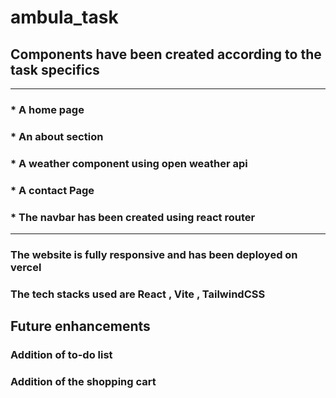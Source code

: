 # ambula_task
## Components have been created according to the task specifics
***
### * A home page
### * An about section
### * A weather component using open weather api
### *  A contact Page 
### * The navbar has been created using react router
***
### The website is fully responsive and has been deployed on vercel

### The tech stacks used are React , Vite , TailwindCSS

## Future enhancements
### Addition of to-do list
### Addition of the shopping cart
